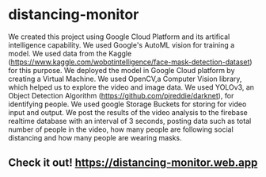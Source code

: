 # distancing-monitor


We created this project using Google Cloud Platform and its artifical intelligence capability. We used Google's AutoML vision for training a model. We used data from the Kaggle (https://www.kaggle.com/wobotintelligence/face-mask-detection-dataset) for this purpose. We deployed the model in Google Cloud platform by creating a Virtual Machine. We used OpenCV,a Computer Vision library, which helped us to explore the video and image data. We used YOLOv3, an Object Detection Algorithm (https://github.com/pjreddie/darknet), for identifying people. We used google Storage Buckets for storing for video input and output. We post the results of the video analysis to the firebase realtime database with an interval of 3 seconds, posting data such as total number of people in the video, how many people are following social distancing and how many people are wearing masks.

## Check it out! https://distancing-monitor.web.app
